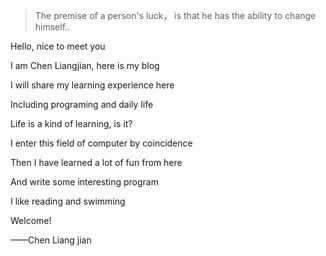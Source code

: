 > The premise of a person's luck， is that he has the ability to change himself..

Hello,  nice to meet you

I am Chen Liangjian, here is my blog

I will share my learning experience here

Including programing and daily life

Life is a kind of learning, is it?



I enter this field of computer by coincidence

Then I have learned a lot of fun from here

And write some interesting program

I like reading and swimming

Welcome!

——Chen Liang jian

